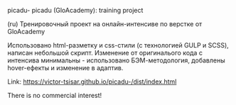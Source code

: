 picadu-
picadu (GloAcademy): training project

(ru) Тренировочный проект на онлайн-интенсиве по верстке от GloAcademy

Использовано html-разметку и css-стили (с технологией GULP и SCSS), написан небольшой скрипт. Изменение от оригиналього кода с интенсива минимальны - использовано БЭМ-методология, добавлены hover-ефекты и изменение в адаптив.

Link: https://victor-tsisar.github.io/picadu-/dist/index.html

There is no commercial interest!